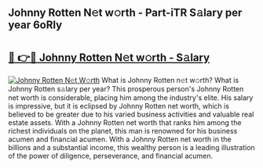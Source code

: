 ## Johnny Rotten N𝚎t w𝚘rth - Part-iTR S𝚊lary per year 6oRIy

# <h2><a href="http://gc3l55.nevu.top/?p=Johnny+Rotten">🔗 👉🔴 Johnny Rotten N𝚎t w𝚘rth - S𝚊lary</a></h2>

[![Johnny Rotten N𝚎t W𝚘rth](https://i.imgur.com/Oavwk0R.jpeg)](http://gc3l55.nevu.top/?p=Johnny+Rotten)
What is Johnny Rotten n𝚎t w𝚘rth? What is Johnny Rotten s𝚊lary per year?
This prosperous person's Johnny Rotten net worth is considerable, placing him among the industry's elite. His salary is impressive, but it is eclipsed by Johnny Rotten net worth, which is believed to be greater due to his varied business activities and valuable real estate assets. With a Johnny Rotten net worth that ranks him among the richest individuals on the planet, this man is renowned for his business acumen and financial acumen. With a Johnny Rotten net worth in the billions and a substantial income, this wealthy person is a leading illustration of the power of diligence, perseverance, and financial acumen.
